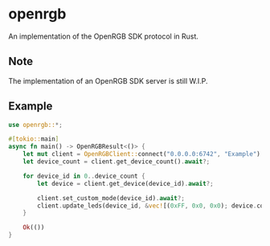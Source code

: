 # openrgb
An implementation of the OpenRGB SDK protocol in Rust.

## Note
The implementation of an OpenRGB SDK server is still W.I.P.

## Example

```rust
use openrgb::*;

#[tokio::main]
async fn main() -> OpenRGBResult<()> {
    let mut client = OpenRGBClient::connect("0.0.0.0:6742", "Example").await?;
    let device_count = client.get_device_count().await?;

    for device_id in 0..device_count {
        let device = client.get_device(device_id).await?;

        client.set_custom_mode(device_id).await?;
        client.update_leds(device_id, &vec![(0xFF, 0x0, 0x0); device.colors.len()]).await?;
    }

    Ok(())
}
```